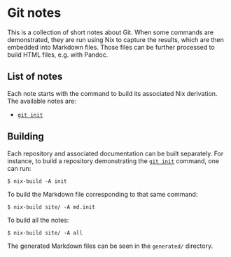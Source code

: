 # Git notes

This is a collection of short notes about Git. When some commands are
demonstrated, they are run using Nix to capture the results, which are then
embedded into Markdown files. Those files can be further processed to build
HTML files, e.g. with Pandoc.


## List of notes

Each note starts with the command to build its associated Nix derivation. The
available notes are:

- [`git init`](generated/init.md)


## Building

Each repository and associated documentation can be built separately. For
instance, to build a repository demonstrating the [`git
init`](generated/init.md) command, one can run:

```
$ nix-build -A init
```

To build the Markdown file corresponding to that same command:

```
$ nix-build site/ -A md.init
```

To build all the notes:

```
$ nix-build site/ -A all
```

The generated Markdown files can be seen in the `generated/` directory.
